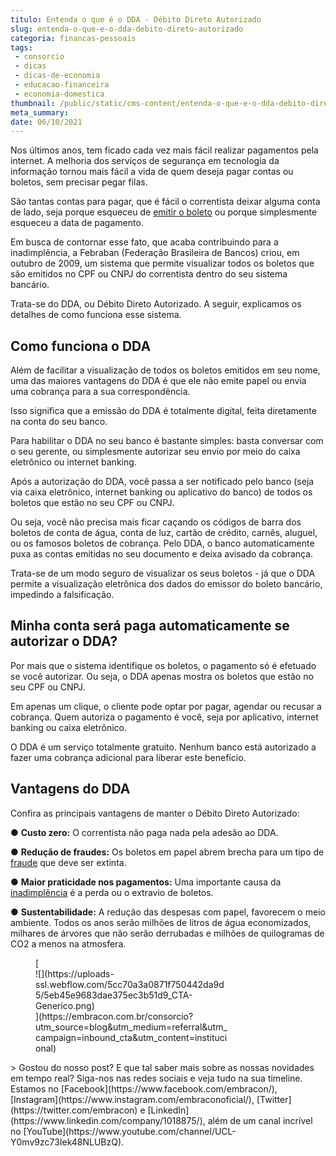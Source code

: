 ```yaml
---
titulo: Entenda o que é o DDA - Débito Direto Autorizado
slug: entenda-o-que-e-o-dda-debito-direto-autorizado
categoria: financas-pessoais
tags:
 - consorcio
 - dicas
 - dicas-de-economia
 - educacao-financeira
 - economia-domestica
thumbnail: /public/static/cms-content/entenda-o-que-e-o-dda-debito-direto-autorizado.png
meta_summary: 
date: 06/10/2021
---
```

Nos últimos anos, tem ficado cada vez mais fácil realizar pagamentos pela internet. A melhoria dos serviços de segurança em tecnologia da informação tornou mais fácil a vida de quem deseja pagar contas ou boletos, sem precisar pegar filas.

São tantas contas para pagar, que é fácil o correntista deixar alguma conta de lado, seja porque esqueceu de [emitir o boleto](https://www.embracon.com.br/clientes) ou porque simplesmente esqueceu a data de pagamento.

Em busca de contornar esse fato, que acaba contribuindo para a inadimplência, a Febraban (Federação Brasileira de Bancos) criou, em outubro de 2009, um sistema que permite visualizar todos os boletos que são emitidos no CPF ou CNPJ do correntista dentro do seu sistema bancário.

Trata-se do DDA, ou Débito Direto Autorizado. A seguir, explicamos os detalhes de como funciona esse sistema.

Como funciona o DDA
-------------------

Além de facilitar a visualização de todos os boletos emitidos em seu nome, uma das maiores vantagens do DDA é que ele não emite papel ou envia uma cobrança para a sua correspondência.

Isso significa que a emissão do DDA é totalmente digital, feita diretamente na conta do seu banco.

Para habilitar o DDA no seu banco é bastante simples: basta conversar com o seu gerente, ou simplesmente autorizar seu envio por meio do caixa eletrônico ou internet banking.

Após a autorização do DDA, você passa a ser notificado pelo banco (seja via caixa eletrônico, internet banking ou aplicativo do banco) de todos os boletos que estão no seu CPF ou CNPJ.

Ou seja, você não precisa mais ficar caçando os códigos de barra dos boletos de conta de água, conta de luz, cartão de crédito, carnês, aluguel, ou os famosos boletos de cobrança. Pelo DDA, o banco automaticamente puxa as contas emitidas no seu documento e deixa avisado da cobrança.

Trata-se de um modo seguro de visualizar os seus boletos - já que o DDA permite a visualização eletrônica dos dados do emissor do boleto bancário, impedindo a falsificação.

Minha conta será paga automaticamente se autorizar o DDA?
---------------------------------------------------------

Por mais que o sistema identifique os boletos, o pagamento só é efetuado se você autorizar. Ou seja, o DDA apenas mostra os boletos que estão no seu CPF ou CNPJ.

Em apenas um clique, o cliente pode optar por pagar, agendar ou recusar a cobrança. Quem autoriza o pagamento é você, seja por aplicativo, internet banking ou caixa eletrônico.

O DDA é um serviço totalmente gratuito. Nenhum banco está autorizado a fazer uma cobrança adicional para liberar este benefício.

Vantagens do DDA
----------------

Confira as principais vantagens de manter o Débito Direto Autorizado:

● **Custo zero:** O correntista não paga nada pela adesão ao DDA.

● **Redução de fraudes:** Os boletos em papel abrem brecha para um tipo de [fraude](https://www.embracon.com.br/blog/fraude-em-consorcio-como-nao-cair-em-golpes) que deve ser extinta.

● **Maior praticidade nos pagamentos:** Uma importante causa da [inadimplência](https://www.embracon.com.br/blog/o-que-acontece-se-houver-atraso-na-parcela-do-consorcio-entenda-aqui) é a perda ou o extravio de boletos.

● **Sustentabilidade:** A redução das despesas com papel, favorecem o meio ambiente. Todos os anos serão milhões de litros de água economizados, milhares de árvores que não serão derrubadas e milhões de quilogramas de CO2 a menos na atmosfera.

<figure class="w-richtext-figure-type-image w-richtext-align-center" style="max-width:310px">[<div>![](https://uploads-ssl.webflow.com/5cc70a3a0871f750442da9d5/5eb45e9683dae375ec3b51d9_CTA-Generico.png)</div>](https://embracon.com.br/consorcio?utm_source=blog&utm_medium=referral&utm_campaign=inbound_cta&utm_content=institucional)</figure>> Gostou do nosso post? E que tal saber mais sobre as nossas novidades em tempo real? Siga-nos nas redes sociais e veja tudo na sua timeline. Estamos no [Facebook](https://www.facebook.com/embracon/), [Instagram](https://www.instagram.com/embraconoficial/), [Twitter](https://twitter.com/embracon) e [LinkedIn](https://www.linkedin.com/company/1018875/), além de um canal incrível no [YouTube](https://www.youtube.com/channel/UCL-Y0mv9zc73Iek48NLUBzQ).
